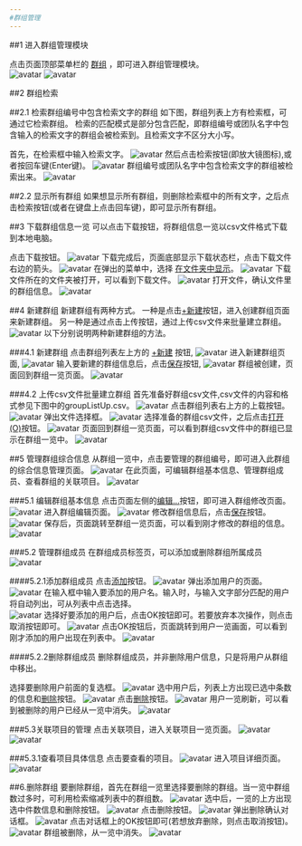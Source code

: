 ```yaml
---
#群组管理
---
```


##1 进入群组管理模块

点击页面顶部菜单栏的 <u>群组</u> ，即可进入群组管理模块。  
![avatar](../images/userGuide/group/groupMenu-cn.jpg)
![avatar](../images/userGuide/group/groupList-cn.jpg)

##2 群组检索

##2.1 检索群组编号中包含检索文字的群组
如下图，群组列表上方有检索框，可通过它检索群组。
检索的匹配模式是部分包含匹配，即群组编号或团队名字中包含输入的检索文字的群组会被检索到。且检索文字不区分大小写。

首先，在检索框中输入检索文字。
![avatar](../images/userGuide/group/inputSelGroupWord-cn.jpg)
然后点击检索按钮(即放大镜图标),或者按回车键(Enter键)。
![avatar](../images/userGuide/group/selGroupIcon-cn.jpg)
群组编号或团队名字中包含检索文字的群组被检索出来。
![avatar](../images/userGuide/group/selectedGroup-cn.jpg)

##2.2 显示所有群组
如果想显示所有群组，则删除检索框中的所有文字，之后点击检索按钮(或者在键盘上点击回车键)，即可显示所有群组。

##3 下载群组信息一览
可以点击下载按钮，将群组信息一览以csv文件格式下载到本地电脑。

点击下载按钮。
![avatar](../images/userGuide/group/downGroupFileIcon-cn.jpg)
下载完成后，页面底部显示下载状态栏，点击下载文件右边的箭头。
![avatar](../images/userGuide/group/downloadedGroup-cn.jpg)
在弹出的菜单中，选择 <u>在文件夹中显示</u>。
![avatar](../images/userGuide/group/showDownFileInFld-cn.jpg)
下载文件所在的文件夹被打开，可以看到下载文件。
![avatar](../images/userGuide/group/openDownFileFld-cn.jpg)
打开文件，确认文件里的群组信息。
![avatar](../images/userGuide/group/openDownGroupFile-cn.jpg)

##4 新建群组
新建群组有两种方式。
一种是点击<u>+新建</u>按钮，进入创建群组页面来新建群组。
另一种是通过点击上传按钮，通过上传csv文件来批量建立群组。
![avatar](../images/userGuide/group/newGroupTwoBtn-cn.jpg)
以下分别说明两种新建群组的方法。

###4.1 新建群组
点击群组列表左上方的 <u>+新建</u> 按钮,
![avatar](../images/userGuide/group/addGroupBtn-cn.jpg)
进入新建群组页面,
![avatar](../images/userGuide/group/newGroupInit-cn.jpg)
输入要新建的群组信息后，点击<u>保存</u>按钮,
![avatar](../images/userGuide/group/newGroup-cn.jpg)
群组被创建，页面回到群组一览页面。
![avatar](../images/userGuide/group/groupCreated-cn.jpg)

###4.2 上传csv文件批量建立群组
首先准备好群组csv文件,csv文件的内容和格式参见下图中的groupListUp.csv。
![avatar](../images/userGuide/group/groupCsvFile-cn.jpg)
点击群组列表右上方的上载按钮。
![avatar](../images/userGuide/group/uploadGroupCsvIcon-cn.jpg)
弹出文件选择框。
![avatar](../images/userGuide/group/selFileDlgGroupCsv-cn.jpg)
选择准备的群组csv文件，之后点击<u>打开(O)</u>按钮。
![avatar](../images/userGuide/group/selectedGroupCsv_cn.jpg)
页面回到群组一览页面，可以看到群组csv文件中的群组已显示在群组一览中。
![avatar](../images/userGuide/group/addedGroupByCsv-cn.jpg)


##5 管理群组综合信息
从群组一览中，点击要管理的群组编号，即可进入此群组的综合信息管理页面。
![avatar](../images/userGuide/group/clickGrpIdInGrpList-cn.jpg)
在此页面，可编辑群组基本信息、管理群组成员、查看群组的关联项目。
![avatar](../images/userGuide/group/groupViewInit-cn.jpg)

###5.1 编辑群组基本信息
点击页面左侧的<u>编辑...</u>按钮，即可进入群组修改页面。
![avatar](../images/userGuide/group/editGroupBtn-cn.jpg)
进入群组编辑页面。
![avatar](../images/userGuide/group/editGroupInit-cn.jpg)
修改群组信息后，点击<u>保存</u>按钮。
![avatar](../images/userGuide/group/editGroup-cn.jpg)
保存后，页面跳转至群组一览页面，可以看到刚才修改的群组的信息。
![avatar](../images/userGuide/group/editGroupSaved-cn.jpg)

###5.2 管理群组成员
在群组成员标签页，可以添加或删除群组所属成员
![avatar](../images/userGuide/group/userList-cn.jpg)

####5.2.1添加群组成员
点击<u>添加</u>按钮。
![avatar](../images/userGuide/group/userListAddBtn-cn.jpg)
弹出添加用户的页面。  
![avatar](../images/userGuide/group/addUserDlg-cn.jpg)
在输入框中输入要添加的用户名。输入时，与输入文字部分匹配的用户将自动列出，可从列表中点击选择。  
![avatar](../images/userGuide/group/addUserDlgSel-cn.jpg)
选择好要添加的用户后，点击OK按钮即可。若要放弃本次操作，则点击取消按钮即可。
![avatar](../images/userGuide/group/addUserDlgSelected-cn.jpg)
点击OK按钮后，页面跳转到用户一览画面，可以看到刚才添加的用户出现在列表中。
![avatar](../images/userGuide/group/addUserSaved-cn.jpg)

####5.2.2删除群组成员
删除群组成员，并非删除用户信息，只是将用户从群组中移出。

选择要删除用户前面的复选框。
![avatar](../images/userGuide/group/delUserChk-cn.jpg)
选中用户后，列表上方出现已选中条数的信息和<u>删除</u>按钮。
![avatar](../images/userGuide/group/delUserChkOn-cn.jpg)
点击<u>删除</u>按钮。
![avatar](../images/userGuide/group/delUserBtn-cn.jpg)
用户一览刷新，可以看到被删除的用户已经从一览中消失。
![avatar](../images/userGuide/group/deledUser-cn.jpg)

###5.3关联项目的管理
点击关联项目，进入关联项目一览页面。
![avatar](../images/userGuide/group/relatedPrjTab-cn.jpg)
![avatar](../images/userGuide/group/relatedPrjList-cn.jpg)

###5.3.1查看项目具体信息
点击要查看的项目。
![avatar](../images/userGuide/group/relatedPrjLink-cn.jpg)
进入项目详细页面。
![avatar](../images/userGuide/group/relatedPrjDetail-cn.jpg)

##6.删除群组
要删除群组，首先在群组一览里选择要删除的群组。当一览中群组数过多时，可利用检索缩减列表中的群组数。
![avatar](../images/userGuide/group/selectGroupInList-cn.jpg)
选中后，一览的上方出现选中件数信息和删除按钮。
![avatar](../images/userGuide/group/selectedGroupInList-cn.jpg)
点击删除按钮。
![avatar](../images/userGuide/group/groupListDeleteBtn-cn.jpg)
弹出删除确认对话框。
![avatar](../images/userGuide/group/deleteGroupInListConfirm-cn.jpg)
点击对话框上的OK按钮即可(若想放弃删除，则点击取消按钮)。
![avatar](../images/userGuide/group/deleteGroupInListConfirmOkBtn-cn.jpg)
群组被删除，从一览中消失。
![avatar](../images/userGuide/group/deletedGroupInList-cn.jpg)